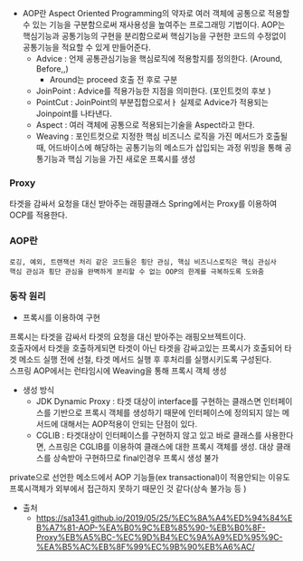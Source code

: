 

- AOP란 Aspect Oriented Programming의 약자로 여러 객체에 공통으로 적용할 수 있는 기능을 구분함으로써
재사용성을 높여주는 프로그래밍 기법이다. AOP는 핵심기능과 공통기능의 구현을 분리함으로써 핵심기능을 구현한 코드의
수정없이 공통기능을 적요할 수 있게 만들어준다. 
  - Advice : 언제 공통관심기능을 핵심로직에 적용할지를 정의한다. (Around, Before,,)
    - Around는 proceed 호출 전 후로 구분
  - JoinPoint : Advice를 적용가능한 지점을 의미한다. (포인트컷의 후보 )
  - PointCut : JoinPoint의 부분집합으로서ㅏ 실제로 Advice가 적용되는 Joinpoint를 나타낸다.
  - Aspect : 여러 객체에 공통으로 적용되는기술을 Aspect라고 한다.
  - Weaving : 포인트컷으로 지정한 핵심 비즈니스 로직을 가진 메서드가 호출될 때, 어드바이스에 해당하는 공통기능의 메소드가 삽입되는 과정
    위빙을 통해 공통기능과 핵심 기능을 가진 새로운 프록시를 생성 

### Proxy
타겟을 감싸서 요청을 대신 받아주는 래핑클래스
Spring에서는 Proxy를 이용하여 OCP를 적용한다.   

### AOP란
```
로깅, 예외, 트랜잭션 처리 같은 코드들은 횡단 관심, 핵심 비즈니스로직은 핵심 관심사   
핵심 관심과 횡단 관심을 완벽하게 분리할 수 없는 OOP의 한계를 극복하도록 도와줌
```


### 동작 원리
- 프록시를 이용하여 구현

프록시는 타겟을 감싸서 타겟의 요청을 대신 받아주는 래핑오브젝트이다.   
호출자에서 타겟을 호출하게되면 타겟이 아닌 타겟을 감싸고있는 프록시가 호출되어 타겟 메소드 실행 전에 선철, 타겟 메서드 실행 후 후처리를 실행시키도록 구성된다.   
스프링 AOP에서는 런타임시에 Weaving을 통해 프록시 객체 생성  
- 생성 방식
  - JDK Dynamic Proxy : 타겟 대상이 interface를 구현하는 클래스면 인터페이스를 기반으로 프록시 객체를 생성하기 때문에 인터페이스에 정의되지 않는 메서드에 대해서는 AOP적용이 안되는 단점이 있다. 
  - CGLIB : 타겟대상이 인터페이스를 구현하지 않고 있고 바로 클래스를 사용한다면, 스프링은 CGLIB를 이용하여 클래스에 대한 프록시 객체를 생성.  대상 클래스를 상속받아 구현하므로 final인경우 프록시 생성 불가 

private으로 선언한 메소드에서 AOP 기능들(ex transactional)이 적용안되는 이유도 프록시객체가 외부에서 접근하지 못하기 때문인 것 같다(상속 불가능 등 )


- 출처
  - https://sa1341.github.io/2019/05/25/%EC%8A%A4%ED%94%84%EB%A7%81-AOP-%EA%B0%9C%EB%85%90-%EB%B0%8F-Proxy%EB%A5%BC-%EC%9D%B4%EC%9A%A9%ED%95%9C-%EA%B5%AC%EB%8F%99%EC%9B%90%EB%A6%AC/
